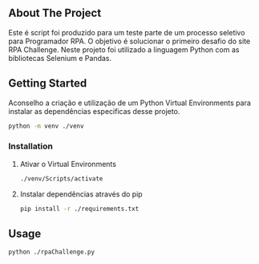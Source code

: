 ## About The Project

Este é script foi produzido para um teste parte de um processo seletivo para Programador RPA. O objetivo é solucionar o primeiro desafio do site RPA Challenge. Neste projeto foi utilizado a linguagem Python com as bibliotecas Selenium e Pandas. 

<!-- GETTING STARTED -->
## Getting Started

Aconselho a criação e utilização de um Python Virtual Environments para instalar as dependências especificas desse projeto.
  ```sh
  python -m venv ./venv
  ```

### Installation

1. Ativar o Virtual Environments
   ```sh
   ./venv/Scripts/activate
   ```
2. Instalar dependências através do pip
   ```sh
   pip install -r ./requirements.txt
   ```

<!-- USAGE EXAMPLES -->
## Usage
   ```sh
   python ./rpaChallenge.py
   ```


